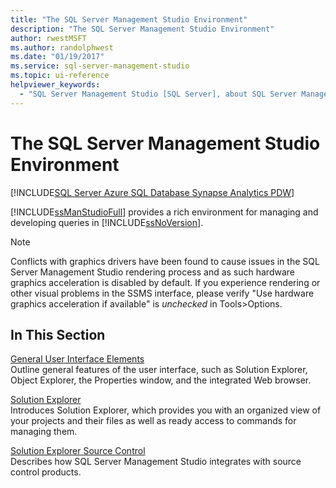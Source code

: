 ```yaml
---
title: "The SQL Server Management Studio Environment"
description: "The SQL Server Management Studio Environment"
author: rwestMSFT
ms.author: randolphwest
ms.date: "01/19/2017"
ms.service: sql-server-management-studio
ms.topic: ui-reference
helpviewer_keywords:
  - "SQL Server Management Studio [SQL Server], about SQL Server Management Studio"
---
```

# The SQL Server Management Studio Environment

[!INCLUDE[SQL Server Azure SQL Database Synapse Analytics PDW](includes/applies-to-version/sql-asdb-asdbmi-asa-pdw.md)]

[!INCLUDE[ssManStudioFull](includes/ssmanstudiofull-md.md)] provides a rich environment for managing and developing queries in [!INCLUDE[ssNoVersion](includes/ssnoversion-md.md)].  

> [!NOTE]
> Conflicts with graphics drivers have been found to cause issues in the SQL Server Management Studio rendering process and as such hardware graphics acceleration is disabled by default.  If you experience rendering or other visual problems in the SSMS interface, please verify "Use hardware graphics acceleration if available" is *unchecked* in Tools>Options.
  
## In This Section

[General User Interface Elements](general-user-interface-elements.md)  
Outline general features of the user interface, such as Solution Explorer, Object Explorer, the Properties window, and the integrated Web browser.  
  
[Solution Explorer](solution/solution-explorer.md)  
Introduces Solution Explorer, which provides you with an organized view of your projects and their files as well as ready access to commands for managing them.  
  
[Solution Explorer Source Control](solution/solution-explorer.md)  
Describes how SQL Server Management Studio integrates with source control products.  
